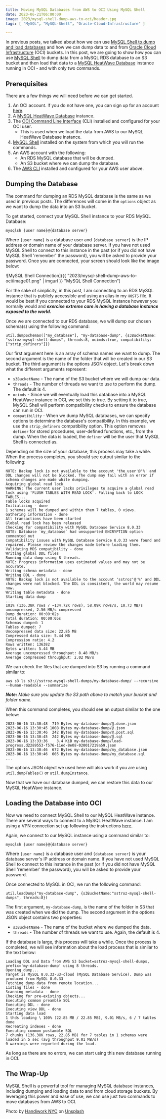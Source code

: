 ```yaml
---
title: Moving MySQL Databases from AWS to OCI Using MySQL Shell
date: 2023-06-21T06:00:00
image: 2023/mysql-shell-dump-aws-to-oci/header.jpg
tags: [ "MySQL", "MySQL-Shell", "Oracle-Cloud-Infrastructure" ]

---
```


In previous posts, we talked about how we can use [MySQL Shell to dump and load databases](posts/2023/may/mysql-shell-threaded-dump/) and how we can dump data to and from [Oracle Cloud Infrastructure](/posts/2023/june/mysql-shell-dump-to-oci/) (OCI) buckets. In this post, we are going to show how you can use [MySQL Shell](https://dev.mysql.com/doc/mysql-shell/8.0/en/) to dump data from a MySQL RDS database to an S3 bucket and then load that data to a [MySQL HeatWave Database](https://www.mysql.com/cloud/) instance running in OCI - and with only two commands.

## Prerequisites

There are a few things we will need before we can get started.

1. An OCI account. If you do not have one, you can sign up for an account [here](https://www.oracle.com/cloud/free/).
2. A [MySQL HeatWave Database](https://www.mysql.com/cloud/) instance.
3. The [OCI Command Line Interface](https://docs.oracle.com/en-us/iaas/Content/API/SDKDocs/cliinstall.htm) (CLI) installed and configured for your OCI user.
   * This is used when we load the data from AWS to our MySQL HeatWave Database instance.
4. [MySQL Shell](https://dev.mysql.com/doc/mysql-shell/8.0/en/) installed on the system from which you will run the commands.
5. An AWS account with the following:
   * An RDS MySQL database that will be dumped.
   * An S3 bucket where we can dump the database.
6. The [AWS CLI](https://aws.amazon.com/cli/) installed and configured for your AWS user above.

## Dumping the Database

The command for dumping an RDS MySQL database is the same as we used in previous posts.
The differences will come in the `options` object as we want to dump the data into an S3 bucket.

To get started, connect your MySQL Shell instance to your RDS MySQL Database:

```shell
mysqlsh {user name}@{database server}
```

Where `{user name}` is a database user and `{database server}` is the IP address or domain name of your database server.
If you have not used MySQL Shell to connect to this instance in the past (or if you did not have MySQL Shell 'remember' the password), you will be asked to provide your password.
Once you are connected, your screen should look like the image below:

![MySQL Shell Connection]({{ "2023/mysql-shell-dump-aws-to-oci/image01.png" | imgurl }}  "MySQL Shell Connection")

For the sake of simplicity, in this post, I am connecting to an RDS MySQL instance that is publicly accessible and using an alias in my `HOSTS` file.
It would be best if you connected to your RDS MySQL Instance however you normally would and ***exercise extreme care in having a database instance exposed to the world.***

Once we are connected to our RDS database, we will dump our chosen schema(s) using the following command:

```shell
util.dumpSchemas(["my_database"], "my-database-dump", {s3BucketName: "sstroz-mysql-shell-dumps", threads:8, ocimds:true, compatibility: ["strip_definers"]})
```

Our first argument here is an array of schema names we want to dump.
The second argument is the name of the folder that will be created in our S3 bucket.
The third argument is the options JSON object.
Let's break down what the different arguments represent:
* `s3BucketName` - The name of the S3 bucket where we will dump our data.
* `threads` - The number of threads we want to use to perform the dump. The default is 4.
* `ocimds` - Since we will eventually load this database into a MySQL HeatWave instance in OCI, we set this to true. By setting it to true, MySQL Shell will perform compatibility checks to ensure the database can run in OCI.
* `compatibility` - When we dump MySQL databases, we can specify options to determine the database's compatibility. In this example, we use the `strip_definers` compatibility option. This option removes `definer` for stored procedures, user-defined functions, etc., from the dump. When the data is loaded, the `definer` will be the user that MySQL Shell is connected as.

Depending on the size of your database, this process may take a while.
When the process completes, you should see output similar to the following:

```text
NOTE: Backup lock is not available to the account 'the_user'@'%' and DDL changes will not be blocked. The dump may fail with an error if schema changes are made while dumping.
Acquiring global read lock
WARNING: The current user lacks privileges to acquire a global read lock using 'FLUSH TABLES WITH READ LOCK'. Falling back to LOCK TABLES...
Table locks acquired
Initializing - done 
1 schemas will be dumped and within them 7 tables, 0 views.
Gathering information - done 
All transactions have been started
Global read lock has been released
Checking for compatibility with MySQL Database Service 8.0.33
NOTE: Database `my_database` had unsupported ENCRYPTION option commented out
Compatibility issues with MySQL Database Service 8.0.33 were found and repaired. Please review the changes made before loading them.
Validating MDS compatibility - done       
Writing global DDL files
Running data dump using 8 threads.
NOTE: Progress information uses estimated values and may not be accurate.
Writing schema metadata - done       
Writing DDL - done       
NOTE: Backup lock is not available to the account 'sstroz'@'%' and DDL changes were not blocked. The DDL is consistent, the world may resume now.
Writing table metadata - done       
Starting data dump
...
101% (136.38K rows / ~134.72K rows), 58.09K rows/s, 10.73 MB/s uncompressed, 2.56 MB/s compressed
Dump duration: 00:00:02s                                                                         
Total duration: 00:00:05s                                                                        
Schemas dumped: 1                                                                                
Tables dumped: 7                                                                                 
Uncompressed data size: 22.85 MB                                                                 
Compressed data size: 5.44 MB                                                                    
Compression ratio: 4.2                                                                           
Rows written: 136382                                                                             
Bytes written: 5.44 MB                                                                           
Average uncompressed throughput: 8.48 MB/s                                                       
Average compressed throughput: 2.02 MB/s
```

We can check the files that are dumped into S3 by running a command similar to:

```shell
aws s3 ls s3://sstroz-mysql-shell-dumps/my-database-dump/ --recursive --human-readable --summarize
```

***Note:** Make sure you update the S3 path above to match your bucket and folder name.*

When this command completes, you should see an output similar to the one below:

```text
2023-06-16 13:30:48  719 Bytes my-database-dump/@.done.json
2023-06-16 13:30:45 1008 Bytes my-database-dump/@.json
2023-06-16 13:30:46  242 Bytes my-database-dump/@.post.sql
2023-06-16 13:30:45  242 Bytes my-database-dump/@.sql
2023-06-16 13:33:36    3.4 KiB my-database-dump/load-progress.d2289553-f576-11ed-8e08-020017219a59.json
2023-06-16 13:30:46  672 Bytes my-database-dump/my_database.json
2023-06-16 13:30:46  605 Bytes my-database-dump/my_database.sql
...
```

The options JSON object we used here will also work if you are using `util.dumpTables()` or `util.dumpInstance`.

Now that we have our database dumped, we can restore this data to our MySQL HeatWave instance.

## Loading the Database into OCI

Now we need to connect MySQL Shell to our MySQL HeatWave instance.
There are several ways to connect to a MySQL HeatWave instance. I am using a VPN connection set up following the instructions [here](/posts/2023/april/mysql-database-access-openvpn/).

Again, we connect to our MySQL instance using a command similar to:

```shell
mysqlsh {user name}@{database server}
```

Where `{user name}` is a database user and `{database server}` is your database server's IP address or domain name.
If you have not used MySQL Shell to connect to this instance in the past (or if you did not have MySQL Shell 'remember' the password), you will be asked to provide your password.

Once connected to MySQL in OCI, we run the following command:

```shell
util.loadDump("my-database-dump", {s3BucketName:"sstroz-mysql-shell-dumps", threads:8})
```

The first argument, `my-database-dump`, is the name of the folder in S3 that was created when we did the dump.
The second argument in the options JSON object contains two properties:
* `s3BucketName` - The name of the bucket where we dumped the data.
* `threads` - The number of threads we want to use. Again, the default is 4.

If the database is large, this process will take a while.
Once the process is completed, we will see information about the load process that is similar to the text below:

```text
Loading DDL and Data from AWS S3 bucket=sstroz-mysql-shell-dumps, prefix='my-database-dump' using 8 threads.
Opening dump...
Target is MySQL 8.0.33-u3-cloud (MySQL Database Service). Dump was produced from MySQL 8.0.33
Fetching dump data from remote location...
Listing files - done 
Scanning metadata - done       
Checking for pre-existing objects...
Executing common preamble SQL
Executing DDL - done       
Executing view DDL - done       
Starting data load
1 thds loading \ 100% (22.85 MB / 22.85 MB), 9.01 MB/s, 6 / 7 tables done 
Recreating indexes - done       
Executing common postamble SQL                                           
7 chunks (136.38K rows, 22.85 MB) for 7 tables in 1 schemas were loaded in 5 sec (avg throughput 9.01 MB/s)
0 warnings were reported during the load.
```

As long as there are no errors, we can start using this new database running in OCI.

## The Wrap-Up

MySQL Shell is a powerful tool for managing MySQL database instances, including dumping and loading data to and from cloud storage buckets.
By leveraging this power and ease of use, we can use just two commands to move databases from AWS to OCI.

Photo by <a href="https://unsplash.com/de/@handiworknyc?utm_source=unsplash&utm_medium=referral&utm_content=creditCopyText">Handiwork NYC</a> on <a href="https://unsplash.com/photos/x6pnKtPZ-8s?utm_source=unsplash&utm_medium=referral&utm_content=creditCopyText">Unsplash</a>

